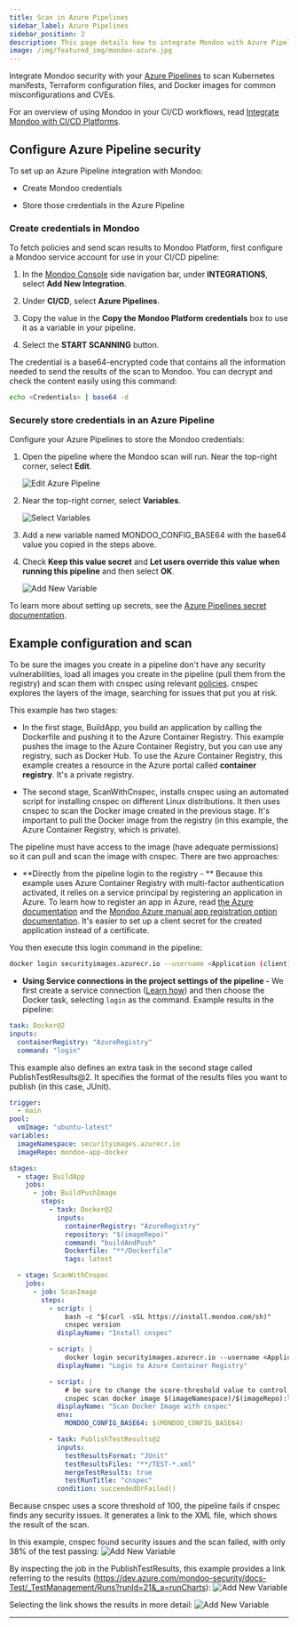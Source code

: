 ```yaml
---
title: Scan in Azure Pipelines
sidebar_label: Azure Pipelines
sidebar_position: 2
description: This page details how to integrate Mondoo with Azure Pipelines.
image: /img/featured_img/mondoo-azure.jpg
---
```


Integrate Mondoo security with your [Azure Pipelines](https://azure.microsoft.com/en-us/services/devops/pipelines/) to scan Kubernetes manifests, Terraform configuration files, and Docker images for common misconfigurations and CVEs.

For an overview of using Mondoo in your CI/CD workflows, read [Integrate Mondoo with CI/CD Platforms](/platform/infra/supply/cicd/overview/).

## Configure Azure Pipeline security

To set up an Azure Pipeline integration with Mondoo:

- Create Mondoo credentials

- Store those credentials in the Azure Pipeline

### Create credentials in Mondoo

To fetch policies and send scan results to Mondoo Platform, first configure a Mondoo service account for use in your CI/CD pipeline:

1. In the [Mondoo Console](https://console.mondoo.com) side navigation bar, under **INTEGRATIONS**, select **Add New Integration**.

2. Under **CI/CD**, select **Azure Pipelines**.

3. Copy the value in the **Copy the Mondoo Platform credentials** box to use it as a variable in your pipeline.

4. Select the **START SCANNING** button.

The credential is a base64-encrypted code that contains all the information needed to send the results of the scan to Mondoo. You can decrypt and check the content easily using this command:

```bash
echo <Credentials> | base64 -d
```

### Securely store credentials in an Azure Pipeline

Configure your Azure Pipelines to store the Mondoo credentials:

1. Open the pipeline where the Mondoo scan will run. Near the top-right corner, select **Edit**.

   ![Edit Azure Pipeline](/img/platform/infra/supply/azure/azure_pipeline_view-2.png)

2. Near the top-right corner, select **Variables**.

   ![Select Variables](/img/platform/infra/supply/azure/azure_edit_view-2.png)

3. Add a new variable named MONDOO_CONFIG_BASE64 with the base64 value you copied in the steps above.

4. Check **Keep this value secret** and **Let users override this value when running this pipeline** and then select **OK**.

   ![Add New Variable](/img/platform/infra/supply/azure/azure_add_new_variable-2.png)

To learn more about setting up secrets, see the [Azure Pipelines secret documentation](https://learn.microsoft.com/en-us/azure/devops/pipelines/process/variables?view=azure-devops&tabs=yaml%2Cbatch#secret-variables).

## Example configuration and scan

To be sure the images you create in a pipeline don't have any security vulnerabilities, load all images you create in the pipeline (pull them from the registry) and scan them with cnspec using relevant [policies](/platform/security/posture/policies/). cnspec explores the layers of the image, searching for issues that put you at risk.

This example has two stages:

- In the first stage, BuildApp, you build an application by calling the Dockerfile and pushing it to the Azure Container Registry. This example pushes the image to the Azure Container Registry, but you can use any registry, such as Docker Hub. To use the Azure Container Registry, this example creates a resource in the Azure portal called **container registry**. It's a private registry.

- The second stage, ScanWithCnspec, installs cnspec using an automated script for installing cnspec on different Linux distributions. It then uses cnspec to scan the Docker image created in the previous stage. It's important to pull the Docker image from the registry (in this example, the Azure Container Registry, which is private).

The pipeline must have access to the image (have adequate permissions) so it can pull and scan the image with cnspec. There are two approaches:

- **Directly from the pipeline login to the registry - ** Because this example uses Azure Container Registry with multi-factor authentication activated, it relies on a service principal by registering an application in Azure. To learn how to register an app in Azure, read [the Azure documentation](https://learn.microsoft.com/en-us/azure/container-registry/container-registry-auth-service-principal#authenticate-with-the-service-principal) and the [Mondoo Azure manual app registration option documentation](/platform/infra/cloud/azure/continuous/overview/). It's easier to set up a client secret for the created application instead of a certificate.

You then execute this login command in the pipeline:

```bash
docker login securityimages.azurecr.io --username <Application (client) ID> --password <Client Secret>
```

- **Using Service connections in the project settings of the pipeline -** We first create a service connection ([Learn how](https://learn.microsoft.com/en-us/azure/devops/pipelines/library/service-endpoints?view=azure-devops&tabs=yaml)) and then choose the Docker task, selecting `login` as the command. Example results in the pipeline:

```yml title="logging using service connection"
task: Docker@2
inputs:
  containerRegistry: "AzureRegistry"
  command: "login"
```

This example also defines an extra task in the second stage called PublishTestResults@2. It specifies the format of the results files you want to publish (in this case, JUnit).

```yml title="azure-pipelines.yml"
trigger:
  - main
pool:
  vmImage: "ubuntu-latest"
variables:
  imageNamespace: securityimages.azurecr.io
  imageRepo: mondoo-app-docker

stages:
  - stage: BuildApp
    jobs:
      - job: BuildPushImage
        steps:
          - task: Docker@2
            inputs:
              containerRegistry: "AzureRegistry"
              repository: "$(imageRepo)"
              command: "buildAndPush"
              Dockerfile: "**/Dockerfile"
              tags: latest

  - stage: ScanWithCnspec
    jobs:
      - job: ScanImage
        steps:
          - script: |
              bash -c "$(curl -sSL https://install.mondoo.com/sh)"
              cnspec version
            displayName: "Install cnspec"

          - script: |
              docker login securityimages.azurecr.io --username <Application (client) ID> --password <Client Secret>
            displayName: "Login to Azure Container Registry"

          - script: |
              # be sure to change the score-threshold value to control the minimum accepted asset score before CI jobs fail
              cnspec scan docker image $(imageNamespace)/$(imageRepo):latest --score-threshold 100 --output junit > TEST-cnspec.xml
            displayName: "Scan Docker Image with cnspec"
            env:
              MONDOO_CONFIG_BASE64: $(MONDOO_CONFIG_BASE64)

          - task: PublishTestResults@2
            inputs:
              testResultsFormat: "JUnit"
              testResultsFiles: "**/TEST-*.xml"
              mergeTestResults: true
              testRunTitle: "cnspec"
            condition: succeededOrFailed()
```

Because cnspec uses a score threshold of 100, the pipeline fails if cnspec finds any security issues. It generates a link to the XML file, which shows the result of the scan.

In this example, cnspec found security issues and the scan failed, with only 38% of the test passing:
![Add New Variable](/img/platform/infra/supply/azure/pipeline-failed.png)

By inspecting the job in the PublishTestResults, this example provides a link referring to the results (https://dev.azure.com/mondoo-security/docs-Test/_TestManagement/Runs?runId=21&_a=runCharts):
![Add New Variable](/img/platform/infra/supply/azure/pipeline-publish-task.png)

Selecting the link shows the results in more detail:
![Add New Variable](/img/platform/infra/supply/azure/test-results-pipeline.png)

---
